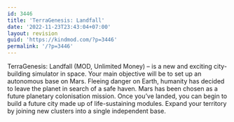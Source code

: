 ```yaml
---
id: 3446
title: 'TerraGenesis: Landfall'
date: '2022-11-23T23:43:04+07:00'
layout: revision
guid: 'https://kindmod.com/?p=3446'
permalink: '/?p=3446'
---
```


TerraGenesis: Landfall (MOD, Unlimited Money) – is a new and exciting city-building simulator in space. Your main objective will be to set up an autonomous base on Mars. Fleeing danger on Earth, humanity has decided to leave the planet in search of a safe haven. Mars has been chosen as a future planetary colonisation mission. Once you’ve landed, you can begin to build a future city made up of life-sustaining modules. Expand your territory by joining new clusters into a single independent base.